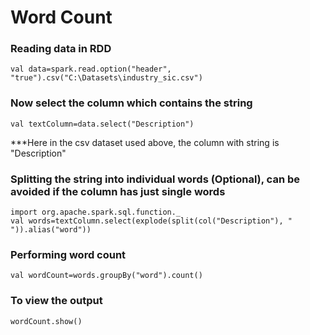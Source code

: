 # Word Count 

### Reading data in RDD
```
val data=spark.read.option("header", "true").csv("C:\Datasets\industry_sic.csv")
```

### Now select the column which contains the string
```
val textColumn=data.select("Description")
```
***Here in the csv dataset used above, the column with string is "Description"

### Splitting the string into individual words (Optional), can be avoided if the column has just single words
```
import org.apache.spark.sql.function._
val words=textColumn.select(explode(split(col("Description"), " ")).alias("word"))
```

### Performing word count
```
val wordCount=words.groupBy("word").count()
```
### To view the output
```
wordCount.show()
```
